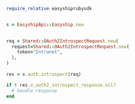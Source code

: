 <!-- Start SDK Example Usage -->


```ruby
require_relative easyshiprubysdk


s = EasyshipApi::Easyship.new

   
req = Shared::OAuth2IntrospectRequest.new(
  request=Shared::OAuth2IntrospectRequest.new(
    token="Intranet",
  ),
)
    
res = s.auth.introspect(req)

if ! res.o_auth2_introspect_response.nil?
  # handle response
end

```
<!-- End SDK Example Usage -->